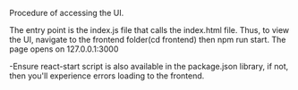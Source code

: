Procedure of accessing the UI.

The entry point is the index.js file that calls the index.html file. Thus, to view the UI, navigate to the frontend
folder(cd frontend) then npm run start. The page opens on 127.0.0.1:3000

-Ensure react-start script is also available in the package.json library, if not, then you'll experience errors loading to the frontend.

